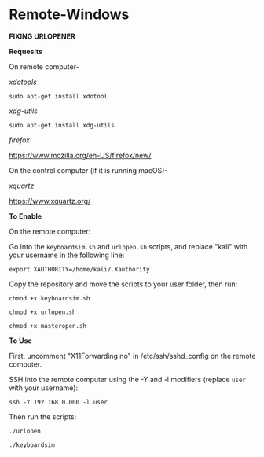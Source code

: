 # Remote-Windows

**FIXING URLOPENER**

**Requesits**

On remote computer-

*xdotools*

```sudo apt-get install xdotool```

*xdg-utils*

```sudo apt-get install xdg-utils```

*firefox*

https://www.mozilla.org/en-US/firefox/new/

On the control computer (if it is running macOS)-

*xquartz*

https://www.xquartz.org/

**To Enable**

On the remote computer: 

Go into the `keyboardsim.sh` and `urlopen.sh` scripts, and replace "kali" with your username in the following line:

```export XAUTHORITY=/home/kali/.Xauthority```

Copy the repository and move the scripts to your user folder, then run:

```chmod +x keyboardsim.sh```

```chmod +x urlopen.sh```

```chmod +x masteropen.sh```

**To Use**

First, uncomment "X11Forwarding no" in /etc/ssh/sshd_config on the remote computer.

SSH into the remote computer using the -Y and -l modifiers (replace `user` with your username):

```ssh -Y 192.168.0.000 -l user```

Then run the scripts:

```./urlopen```

```./keyboardsim```
